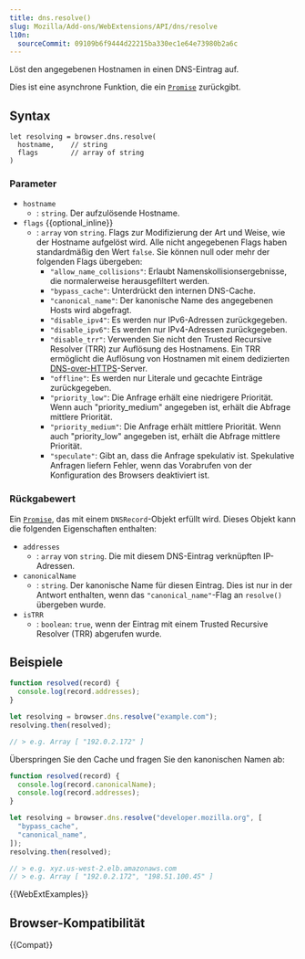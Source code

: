 ```yaml
---
title: dns.resolve()
slug: Mozilla/Add-ons/WebExtensions/API/dns/resolve
l10n:
  sourceCommit: 09109b6f9444d22215ba330ec1e64e73980b2a6c
---
```


Löst den angegebenen Hostnamen in einen DNS-Eintrag auf.

Dies ist eine asynchrone Funktion, die ein [`Promise`](/de/docs/Web/JavaScript/Reference/Global_Objects/Promise) zurückgibt.

## Syntax

```js-nolint
let resolving = browser.dns.resolve(
  hostname,    // string
  flags        // array of string
)
```

### Parameter

- `hostname`
  - : `string`. Der aufzulösende Hostname.
- `flags` {{optional_inline}}
  - : `array` von `string`. Flags zur Modifizierung der Art und Weise, wie der Hostname aufgelöst wird. Alle nicht angegebenen Flags haben standardmäßig den Wert `false`. Sie können null oder mehr der folgenden Flags übergeben:
    - `"allow_name_collisions"`: Erlaubt Namenskollisionsergebnisse, die normalerweise herausgefiltert werden.
    - `"bypass_cache"`: Unterdrückt den internen DNS-Cache.
    - `"canonical_name"`: Der kanonische Name des angegebenen Hosts wird abgefragt.
    - `"disable_ipv4"`: Es werden nur IPv6-Adressen zurückgegeben.
    - `"disable_ipv6"`: Es werden nur IPv4-Adressen zurückgegeben.
    - `"disable_trr"`: Verwenden Sie nicht den Trusted Recursive Resolver (TRR) zur Auflösung des Hostnamens. Ein TRR ermöglicht die Auflösung von Hostnamen mit einem dedizierten [DNS-over-HTTPS](https://datatracker.ietf.org/doc/html/draft-ietf-doh-dns-over-https-02)-Server.
    - `"offline"`: Es werden nur Literale und gecachte Einträge zurückgegeben.
    - `"priority_low"`: Die Anfrage erhält eine niedrigere Priorität. Wenn auch "priority_medium" angegeben ist, erhält die Abfrage mittlere Priorität.
    - `"priority_medium"`: Die Anfrage erhält mittlere Priorität. Wenn auch "priority_low" angegeben ist, erhält die Abfrage mittlere Priorität.
    - `"speculate"`: Gibt an, dass die Anfrage spekulativ ist. Spekulative Anfragen liefern Fehler, wenn das Vorabrufen von der Konfiguration des Browsers deaktiviert ist.

### Rückgabewert

Ein [`Promise`](/de/docs/Web/JavaScript/Reference/Global_Objects/Promise), das mit einem `DNSRecord`-Objekt erfüllt wird. Dieses Objekt kann die folgenden Eigenschaften enthalten:

- `addresses`
  - : `array` von `string`. Die mit diesem DNS-Eintrag verknüpften IP-Adressen.
- `canonicalName`
  - : `string`. Der kanonische Name für diesen Eintrag. Dies ist nur in der Antwort enthalten, wenn das `"canonical_name"`-Flag an `resolve()` übergeben wurde.
- `isTRR`
  - : `boolean`: `true`, wenn der Eintrag mit einem Trusted Recursive Resolver (TRR) abgerufen wurde.

## Beispiele

```js
function resolved(record) {
  console.log(record.addresses);
}

let resolving = browser.dns.resolve("example.com");
resolving.then(resolved);

// > e.g. Array [ "192.0.2.172" ]
```

Überspringen Sie den Cache und fragen Sie den kanonischen Namen ab:

```js
function resolved(record) {
  console.log(record.canonicalName);
  console.log(record.addresses);
}

let resolving = browser.dns.resolve("developer.mozilla.org", [
  "bypass_cache",
  "canonical_name",
]);
resolving.then(resolved);

// > e.g. xyz.us-west-2.elb.amazonaws.com
// > e.g. Array [ "192.0.2.172", "198.51.100.45" ]
```

{{WebExtExamples}}

## Browser-Kompatibilität

{{Compat}}
